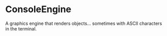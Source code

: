 # ConsoleEngine
A graphics engine that renders objects... sometimes with ASCII characters in the terminal.
